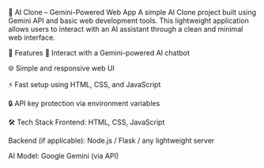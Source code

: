 🤖 AI Clone – Gemini-Powered Web App
A simple AI Clone project built using Gemini API and basic web development tools. This lightweight application allows users to interact with an AI assistant through a clean and minimal web interface.

🌟 Features
💬 Interact with a Gemini-powered AI chatbot

🌐 Simple and responsive web UI

⚡ Fast setup using HTML, CSS, and JavaScript

🔒 API key protection via environment variables

🛠️ Tech Stack
Frontend: HTML, CSS, JavaScript

Backend (if applicable): Node.js / Flask / any lightweight server

AI Model: Google Gemini (via API)
